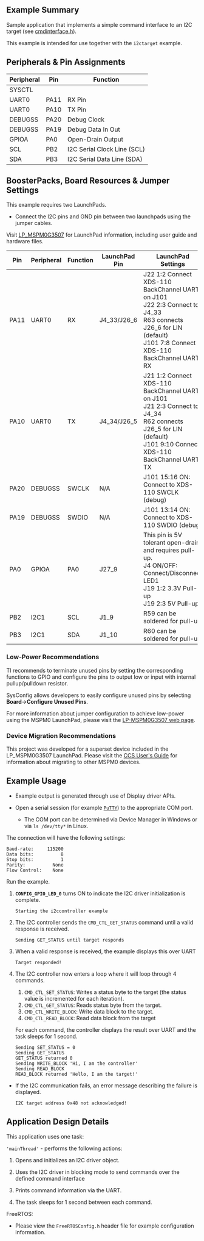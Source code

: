 ## Example Summary

Sample application that implements a simple command interface to an I2C target (see [cmdinterface.h]).

This example is intended for use together with the `i2ctarget` example.

## Peripherals & Pin Assignments

| Peripheral | Pin | Function |
| --- | --- | --- |
| SYSCTL |  |  |
| UART0 | PA11 | RX Pin |
| UART0 | PA10 | TX Pin |
| DEBUGSS | PA20 | Debug Clock |
| DEBUGSS | PA19 | Debug Data In Out |
| GPIOA | PA0 | Open-Drain Output |
| SCL | PB2 | I2C Serial Clock Line (SCL) |
| SDA | PB3 | I2C Serial Data Line (SDA) |

## BoosterPacks, Board Resources & Jumper Settings

This example requires two LaunchPads.

* Connect the I2C pins and GND pin between two launchpads using the jumper cables.

Visit [LP_MSPM0G3507](https://www.ti.com/tool/LP-MSPM0G3507) for LaunchPad information, including user guide and hardware files.

| Pin | Peripheral | Function | LaunchPad Pin | LaunchPad Settings |
| --- | --- | --- | --- | --- |
| PA11 | UART0 | RX | J4_33/J26_6 | J22 1:2 Connect XDS-110 BackChannel UART on J101<br>J22 2:3 Connect to J4_33<br>R63 connects J26_6 for LIN (default)<br>J101 7:8 Connect XDS-110 BackChannel UART RX |
| PA10 | UART0 | TX | J4_34/J26_5 | J21 1:2 Connect XDS-110 BackChannel UART on J101<br>J21 2:3 Connect to J4_34<br>R62 connects J26_5 for LIN (default)<br>J101 9:10 Connect XDS-110 BackChannel UART TX |
| PA20 | DEBUGSS | SWCLK | N/A | J101 15:16 ON: Connect to XDS-110 SWCLK (debug) |
| PA19 | DEBUGSS | SWDIO | N/A | J101 13:14 ON: Connect to XDS-110 SWDIO (debug) |
| PA0 | GPIOA | PA0 | J27_9 | This pin is 5V tolerant open-drain and requires pull-up.<br>J4 ON/OFF: Connect/Disconnect LED1<br>J19 1:2 3.3V Pull-up<br>J19 2:3 5V Pull-up |
| PB2 | I2C1 | SCL | J1_9 | R59 can be soldered for pull-up |
| PB3 | I2C1 | SDA | J1_10 | R60 can be soldered for pull-up |

### Low-Power Recommendations
TI recommends to terminate unused pins by setting the corresponding functions to
GPIO and configure the pins to output low or input with internal
pullup/pulldown resistor.

SysConfig allows developers to easily configure unused pins by selecting **Board**→**Configure Unused Pins**.

For more information about jumper configuration to achieve low-power using the
MSPM0 LaunchPad, please visit the [LP-MSPM0G3507 web page](https://www.ti.com/tool/LP-MSPM0G3507).


### Device Migration Recommendations
This project was developed for a superset device included in the LP_MSPM0G3507 LaunchPad. Please
visit the [CCS User's Guide](https://software-dl.ti.com/msp430/esd/MSPM0-SDK/latest/docs/english/tools/ccs_ide_guide/doc_guide/doc_guide-srcs/ccs_ide_guide.html#non-sysconfig-compatible-project-migration)
for information about migrating to other MSPM0 devices.

## Example Usage

* Example output is generated through use of Display driver APIs.

* Open a serial session (for example [`PuTTY`][putty-homepage]) to the appropriate COM port.
    * The COM port can be determined via Device Manager in Windows or via `ls /dev/tty*` in Linux.

The connection will have the following settings:

```text
Baud-rate:     115200
Data bits:          8
Stop bits:          1
Parity:          None
Flow Control:    None
```

Run the example.

1. __`CONFIG_GPIO_LED_0`__ turns ON to indicate the I2C driver initialization is complete.

    ```text
    Starting the i2ccontroller example
    ```

2. The I2C controller sends the `CMD_CTL_GET_STATUS` command until a valid response is received.

    ```text
    Sending GET_STATUS until target responds
    ```

3. When a valid response is received, the example displays this over UART

    ```text
    Target responded!
    ```

4. The I2C controller now enters a loop where it will loop through 4 commands.
    1. `CMD_CTL_SET_STATUS`: Writes a status byte to the target (the status value is incremented for each iteration).
    2. `CMD_CTL_GET_STATUS`: Reads status byte from the target.
    3. `CMD_CTL_WRITE_BLOCK`: Write data block to the target.
    4. `CMD_CTL_READ_BLOCK`: Read data block from the target

    For each command, the controller displays the result over UART and the task sleeps for 1 second.

    ```text
    Sending SET_STATUS = 0
    Sending GET_STATUS
    GET_STATUS returned 0
    Sending WRITE_BLOCK 'Hi, I am the controller'
    Sending READ_BLOCK
    READ_BLOCK returned 'Hello, I am the target!'
    ```

* If the I2C communication fails, an error message describing
the failure is displayed.

    ```text
    I2C target address 0x48 not acknowledged!
    ```

## Application Design Details

This application uses one task:

`'mainThread'` - performs the following actions:

1. Opens and initializes an I2C driver object.

2. Uses the I2C driver in blocking mode to send commands over the defined command interface

3. Prints command information via the UART.

4. The task sleeps for 1 second between each command.

FreeRTOS:

* Please view the `FreeRTOSConfig.h` header file for example configuration
information.

[putty-homepage]: http://www.putty.org "PuTTY's homepage"
[cmdinterface.h]: ./cmdinterface.h
